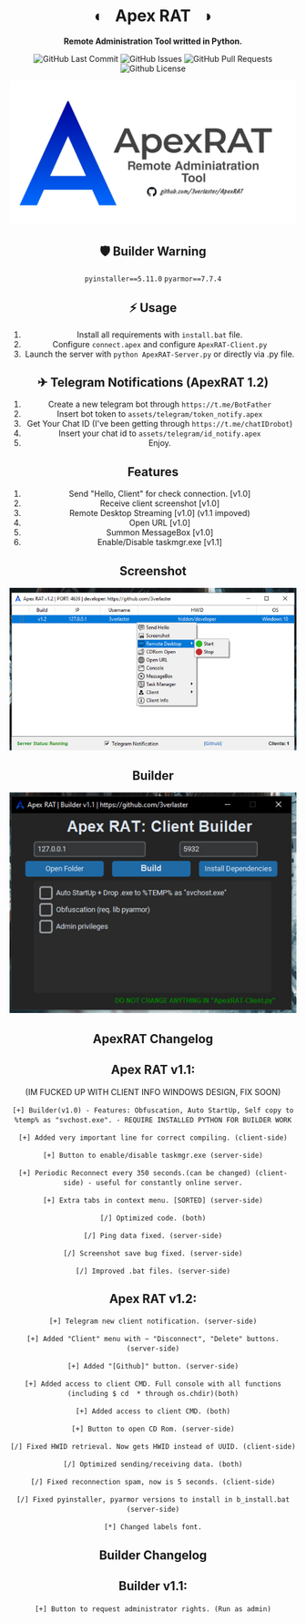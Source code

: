 <div align="center">

# ◐ &nbsp; Apex RAT &nbsp; ◑

**Remote Administration Tool writted in Python.**

<p>

<p>
<img alt="GitHub Last Commit" src="https://img.shields.io/github/last-commit/3verlaster/ApexRAT" />
<img alt="GitHub Issues" src="https://img.shields.io/github/issues/3verlaster/ApexRAT" />
<img alt="GitHub Pull Requests" src="https://img.shields.io/github/issues-pr/3verlaster/ApexRAT" />
<img alt="Github License" src="https://img.shields.io/badge/License-MIT-green.svg" />
</p>

![root = ct.CTk()](assets/images/github/JPG/ApexRAT_NEW.jpg)

## 🛡 Builder Warning
`pyinstaller==5.11.0`
`pyarmor==7.7.4`

## ⚡️ Usage
1. Install all requirements with `install.bat` file.
2. Configure `connect.apex` and configure `ApexRAT-Client.py`
3. Launch the server with `python ApexRAT-Server.py` or directly via .py file.

## ✈ Telegram Notifications (ApexRAT 1.2)
1. Create a new telegram bot through `https://t.me/BotFather`
2. Insert bot token to `assets/telegram/token_notify.apex`
3. Get Your Chat ID (I've been getting through `https://t.me/chatIDrobot`)
4. Insert your chat id to `assets/telegram/id_notify.apex`
5. Enjoy.


## Features
1. Send "Hello, Client" for check connection. [v1.0]
2. Receive client screenshot [v1.0]
3. Remote Desktop Streaming [v1.0] (v1.1 impoved)
4. Open URL [v1.0]
5. Summon MessageBox [v1.0]
6. Enable/Disable taskmgr.exe [v1.1]

## Screenshot
![root = ct.CTk()](assets/images/github/example/example3.jpg)

## Builder
![root = ct.CTk()](assets/images/github/example/Builder2.jpg)

## ApexRAT Changelog


## Apex RAT v1.1:
(IM FUCKED UP WITH CLIENT INFO WINDOWS DESIGN, FIX SOON)

`[+] Builder(v1.0) - Features: Obfuscation, Auto StartUp, Self copy to %temp% as "svchost.exe". - REQUIRE INSTALLED PYTHON FOR BUILDER WORK`

`[+] Added very important line for correct compiling. (client-side)`

`[+] Button to enable/disable taskmgr.exe (server-side)`

`[+] Periodic Reconnect every 350 seconds.(can be changed) (client-side) - useful for constantly online server.`

`[+] Extra tabs in context menu. [SORTED] (server-side)`

`[/] Optimized code. (both)`

`[/] Ping data fixed. (server-side)`

`[/] Screenshot save bug fixed. (server-side)`

`[/] Improved .bat files. (server-side)`

## Apex RAT v1.2:

`[+] Telegram new client notification. (server-side)`

`[+] Added "Client" menu with ~ "Disconnect", "Delete" buttons. (server-side)`

`[+] Added "[Github]" button. (server-side)`

`[+] Added access to client CMD. Full console with all functions (including $ cd  * through os.chdir)(both)`

`[+] Added access to client CMD. (both)`

`[+] Button to open CD Rom. (server-side)`

`[/] Fixed HWID retrieval. Now gets HWID instead of UUID. (client-side)`

`[/] Optimized sending/receiving data. (both)`

`[/] Fixed reconnection spam, now is 5 seconds. (client-side)`

`[/] Fixed pyinstaller, pyarmor versions to install in b_install.bat (server-side)`

`[*] Changed labels font.`

## Builder Changelog

## Builder v1.1:

`[+] Button to request administrator rights. (Run as admin)`
